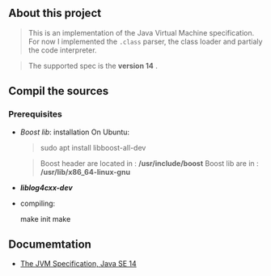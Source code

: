 ## About this project
> This is an implementation of the Java Virtual Machine specification. For now  I implemented the `.class` parser, the class loader and partialy the code interpreter.

> The supported spec is the **version 14** .

## Compil the sources

### Prerequisites
- *Boost lib*: installation On Ubuntu: 
    > sudo apt install libboost-all-dev

    > Boost header are located in : **/usr/include/boost**
    > Boost lib are in : **/usr/lib/x86_64-linux-gnu**

- ***liblog4cxx-dev***


- compiling:

    make init
    make

## Documemtation
- [The JVM Specification, Java SE 14](https://docs.oracle.com/javase/specs/jvms/se14/html/index.html)
